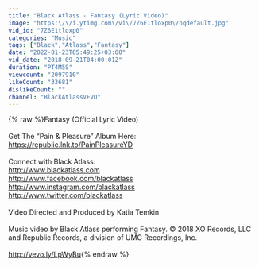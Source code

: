 ```yaml
---
title: "Black Atlass - Fantasy (Lyric Video)"
image: "https:\/\/i.ytimg.com\/vi\/7Z6E1tloxp0\/hqdefault.jpg"
vid_id: "7Z6E1tloxp0"
categories: "Music"
tags: ["Black","Atlass","Fantasy"]
date: "2022-01-23T05:49:25+03:00"
vid_date: "2018-09-21T04:00:01Z"
duration: "PT4M5S"
viewcount: "2097910"
likeCount: "33681"
dislikeCount: ""
channel: "BlackAtlassVEVO"
---
```

{% raw %}Fantasy (Official Lyric Video)<br /><br />Get The “Pain &amp; Pleasure” Album Here: <a rel="nofollow" target="blank" href="https://republic.lnk.to/PainPleasureYD">https://republic.lnk.to/PainPleasureYD</a><br /><br />Connect with Black Atlass:<br /><a rel="nofollow" target="blank" href="http://www.blackatlass.com">http://www.blackatlass.com</a> <br /><a rel="nofollow" target="blank" href="http://www.facebook.com/blackatlass">http://www.facebook.com/blackatlass</a> <br /><a rel="nofollow" target="blank" href="http://www.instagram.com/blackatlass">http://www.instagram.com/blackatlass</a> <br /><a rel="nofollow" target="blank" href="http://www.twitter.com/blackatlass">http://www.twitter.com/blackatlass</a><br /><br />Video Directed and Produced by Katia Temkin<br /><br />Music video by Black Atlass performing Fantasy. © 2018 XO Records, LLC and Republic Records, a division of UMG Recordings, Inc.<br /><br /><a rel="nofollow" target="blank" href="http://vevo.ly/LpWyBu">http://vevo.ly/LpWyBu</a>{% endraw %}
